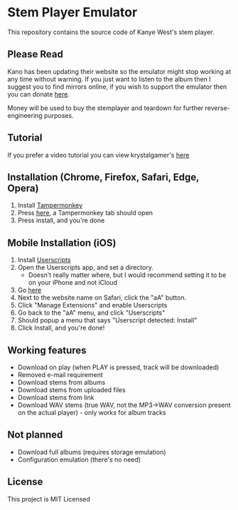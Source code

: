 # Stem Player Emulator

This repository contains the source code of Kanye West's stem player.


## Please Read

Kano has been updating their website so the emulator might stop working at any time without warning. If you just want to listen to the album then I suggest you to find mirrors online, if you wish to support the emulator then you can donate [here](https://www.paypal.com/donate/?hosted_button_id=N6QZL2267QYLU). 

Money will be used to buy the stemplayer and teardown for further reverse-engineering purposes.


## Tutorial

If you prefer a video tutorial you can view krystalgamer's [here](https://youtu.be/QzjBLssrB9I)

## Installation (Chrome, Firefox, Safari, Edge, Opera)

1. Install [Tampermonkey](https://www.tampermonkey.net/)
2. Press [here](https://github.com/603dotnz/stem-player-emulator/raw/master/stem_emulator.user.js), a Tampermonkey tab should open
3. Press install, and you're done

## Mobile Installation (iOS)
1. Install [Userscripts](https://apps.apple.com/us/app/userscripts/id1463298887)
1. Open the Userscripts app, and set a directory.
    - Doesn't really matter where, but I would recommend setting it to be on your iPhone and not iCloud
1. Go [here](https://github.com/603dotnz/stem-player-emulator/raw/master/stem_emulator.user.js)
1. Next to the website name on Safari, click the "aA" button.
1. Click "Manage Extensions" and enable Userscripts
1. Go back to the "aA" menu, and click "Userscripts"
1. Should popup a menu that says "Userscript detected: Install"
1. Click Install, and you're done!


## Working features

- Download on play (when PLAY is pressed, track will be downloaded)
- Removed e-mail requirement
- Download stems from albums
- Download stems from uploaded files
- Download stems from link
- Download WAV stems (true WAV, not the MP3->WAV conversion present on the actual player) - only works for album tracks

## Not planned

- Download full albums (requires storage emulation)
- Configuration emulation (there's no need)

## License

This project is MIT Licensed

